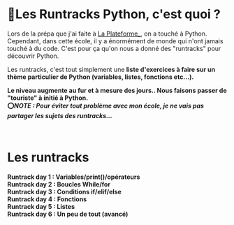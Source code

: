 <h1>🤨Les Runtracks Python, c'est quoi ?</h1>

Lors de la prépa que j'ai faite à <a href="https://laplateforme.io/">La Plateforme_</a>, on a touché à Python.
Cependant, dans cette école, il y a énormément de monde qui n'ont jamais touché à du code.
C'est pour ça qu'on nous a donné des "runtracks" pour découvrir Python.

Les runtracks, c'est tout simplement une <strong> liste d'exercices à faire <strong> sur un
thème particulier de Python (variables, listes, fonctions etc...).

Le niveau augmente au fur et à mesure des jours.. Nous faisons passer de "touriste" à initié à Python. <br>
⭕*NOTE : Pour éviter tout problème avec mon école, je ne vais pas partager les sujets des runtracks...*

<br>

<h1>Les runtracks</h1>

Runtrack day 1 : Variables/print()/opérateurs <br>
Runtrack day 2 : Boucles While/for <br>
Runtrack day 3 : Conditions if/elif/else <br>
Runtrack day 4 : Fonctions <br>
Runtrack day 5 : Listes <br>
Runtrack day 6 : Un peu de tout (avancé) <br>
